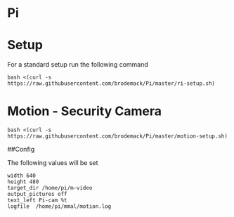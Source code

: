 Pi
==


# Setup

For a standard setup run the following command

```
bash <(curl -s https://raw.githubusercontent.com/brodemack/Pi/master/ri-setup.sh)
```

# Motion - Security Camera

```
bash <(curl -s https://raw.githubusercontent.com/brodemack/Pi/master/motion-setup.sh)
```

##Config

The following values will be set

```
width 640
height 480
target_dir /home/pi/m-video
output_pictures off
text_left Pi-cam %t
logfile  /home/pi/mmal/motion.log
```
